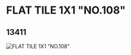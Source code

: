 # FLAT TILE 1X1 "NO.108"
## 13411
![FLAT TILE 1X1 "NO.108"](https://lc-www-live-s.legocdn.com/media/bricks/5/2/6029749.jpg)